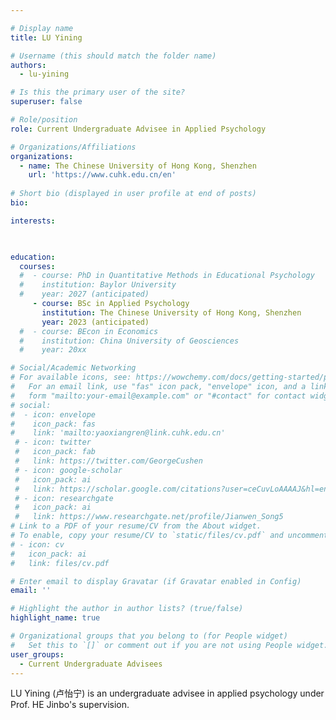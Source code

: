```yaml
---

# Display name
title: LU Yining

# Username (this should match the folder name)
authors:
  - lu-yining

# Is this the primary user of the site?
superuser: false

# Role/position
role: Current Undergraduate Advisee in Applied Psychology

# Organizations/Affiliations
organizations:
  - name: The Chinese University of Hong Kong, Shenzhen
    url: 'https://www.cuhk.edu.cn/en'
    
# Short bio (displayed in user profile at end of posts)
bio: 

interests:

  

education:
  courses:
  #  - course: PhD in Quantitative Methods in Educational Psychology
  #    institution: Baylor University
  #    year: 2027 (anticipated)
     - course: BSc in Applied Psychology
       institution: The Chinese University of Hong Kong, Shenzhen
       year: 2023 (anticipated)
  #  - course: BEcon in Economics
  #    institution: China University of Geosciences
  #    year: 20xx

# Social/Academic Networking
# For available icons, see: https://wowchemy.com/docs/getting-started/page-builder/#icons
#   For an email link, use "fas" icon pack, "envelope" icon, and a link in the
#   form "mailto:your-email@example.com" or "#contact" for contact widget.
# social:
#  - icon: envelope
#    icon_pack: fas
#    link: 'mailto:yaoxiangren@link.cuhk.edu.cn'
 # - icon: twitter
 #   icon_pack: fab
 #   link: https://twitter.com/GeorgeCushen
 # - icon: google-scholar
 #   icon_pack: ai
 #   link: https://scholar.google.com/citations?user=ceCuvLoAAAAJ&hl=en
 # - icon: researchgate
 #   icon_pack: ai
 #   link: https://www.researchgate.net/profile/Jianwen_Song5
# Link to a PDF of your resume/CV from the About widget.
# To enable, copy your resume/CV to `static/files/cv.pdf` and uncomment the lines below.
# - icon: cv
#   icon_pack: ai
#   link: files/cv.pdf

# Enter email to display Gravatar (if Gravatar enabled in Config)
email: ''

# Highlight the author in author lists? (true/false)
highlight_name: true

# Organizational groups that you belong to (for People widget)
#   Set this to `[]` or comment out if you are not using People widget.
user_groups:
  - Current Undergraduate Advisees
---
```

LU Yining (卢怡宁) is an undergraduate advisee in applied psychology under Prof. HE Jinbo's supervision.

